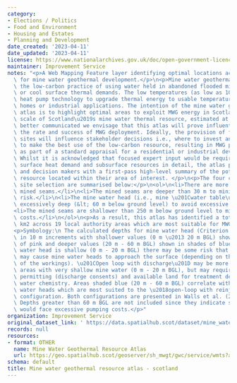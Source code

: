 ```yaml
---
category:
- Elections / Politics
- Food and Environment
- Housing and Estates
- Planning and Development
date_created: '2023-04-11'
date_updated: '2023-04-11'
license: https://www.nationalarchives.gov.uk/doc/open-government-licence/version/3/
maintainer: Improvement Service
notes: "<p>A Web Mapping Feature layer identifying optimal locations across Scotland\
  \ for mine water geothermal development.</p>\n<p>Mine water geothermal energy describes\
  \ the low-carbon practice of using water held in abandoned flooded mines to heat\
  \ or cool surface thermal demands. The low temperatures (as low as 10\xB0C) require\
  \ heat pump technology to upgrade thermal energy to usable temperatures for heating\
  \ homes or industrial applications. The intention of the mine water geothermal resource\
  \ atlas is to highlight optimal areas to exploit MWG energy in Scotland. If the\
  \ scale of Scotland\u2019s mine water thermal resource, estimated at 12 GW, becomes\
  \ better communicated we envisage that this atlas will prove influential for increasing\
  \ the rate and success of MWG deployment. Ideally, the provision of feasible MWG\
  \ sites will influence stakeholder decisions i.e., where to invest and develop land\
  \ to make the best use of the low-carbon resource, resulting in MWG potential included\
  \ as part of a standard appraisal for a residential or industrial development plan.\
  \ Whilst it is acknowledged that focused expert input would be required to integrate\
  \ surface heat demand and subsurface resources in detail, the atlas provides non-experts\
  \ and decision makers with a first-pass high-level summary of the potential MWG\
  \ resource located within their area of interest. </p>\n<p>The four criteria for\
  \ site selection are summarised below:</p>\n<ol>\n<li>There are more than one (overlapping)\
  \ mined seams.</li>\n<li>The mined seams are deeper than 30 m to minimise subsidence\
  \ risk.</li>\n<li>The mine water head (i.e., mine \u201Cwater table\u201D) is not\
  \ excessively deep (&lt; 60 m below ground level) to avoid excessive pumping costs.</li>\n\
  <li>The mined seams are shallower than 250 m below ground level to minimise drilling\
  \ costs.</li>\n</ol>\n<p>As a result, this atlas has identified a total of 370.3\
  \ km2 across 19 local authority areas which are most suitable for MWG development.</p>\n\
  <p>Symbology:\n The calculated depths for mine water head (Criterion 3) are mapped\
  \ in 10 m increments with shallower values (0 m \u2013 20 m BGL) shown in shades\
  \ of pink and deeper values (20 m - 60 m BGL) shown in shades of blue. Where mine\
  \ water head is shallow (0 m - 20 m BGL) there may be some risk that reinjection\
  \ may cause mine water heads to approach the surface (depending on the transmissivity\
  \ of the workings). \u201COpen loop with discharge\u201D may be more feasible for\
  \ areas with very shallow mine water (0 m - 20 m BGL), but may require additional\
  \ permitting (discharge consents) and available land for treatment depending on\
  \ water chemistry. Areas shaded blue (20 m - 60 m BGL) correlate with deeper mine\
  \ water heads which are most suited to the \u2018open-loop with reinjection\u2019\
  \ configuration. Both configurations are presented in Walls et al. (2022) - https://doi.org/10.3390/en14196215.\
  \ Depths greater than 60 m BGL are not included since they indicate situations which\
  \ would face excessive pumping costs.</p>"
organization: Improvement Service
original_dataset_link: ' https://data.spatialhub.scot/dataset/mine_water_geothermal_resource_atlas-is'
records: null
resources:
- format: OTHER
  name: Mine Water Geothermal Resource Atlas
  url: https://geo.spatialhub.scot/geoserver/sh_mwgt/gwc/service/wmts?authkey=b85aa063-d598-4582-8e45-e7e6048718fc
schema: default
title: Mine water geothermal resource atlas - scotland
---
```

